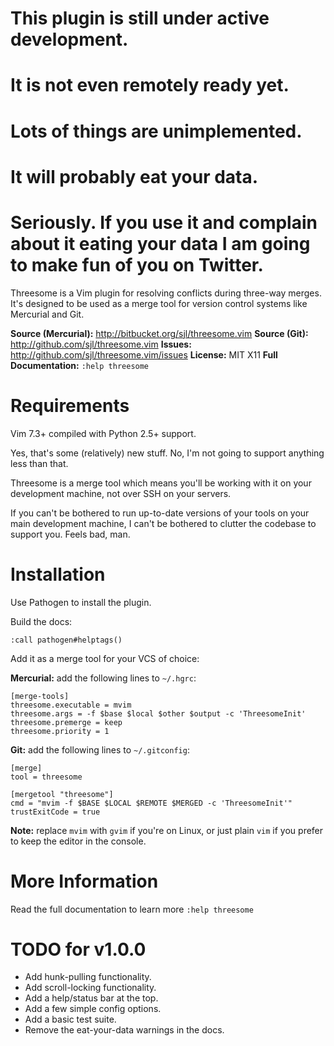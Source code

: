This plugin is still under active development.
==============================================

It is not even remotely ready yet.
==================================

Lots of things are unimplemented.
=================================

It will probably eat your data.
===============================

Seriously. If you use it and complain about it eating your data I am going to make fun of you on Twitter.
=========================================================================================================

Threesome is a Vim plugin for resolving conflicts during three-way merges.
It's designed to be used as a merge tool for version control systems like
Mercurial and Git.

**Source (Mercurial):** <http://bitbucket.org/sjl/threesome.vim>
**Source (Git):** <http://github.com/sjl/threesome.vim>
**Issues:** <http://github.com/sjl/threesome.vim/issues>
**License:** MIT X11
**Full Documentation:** `:help threesome`

Requirements
============

Vim 7.3+ compiled with Python 2.5+ support.

Yes, that's some (relatively) new stuff.  No, I'm not going to support anything less
than that.

Threesome is a merge tool which means you'll be working with it on your development
machine, not over SSH on your servers.

If you can't be bothered to run up-to-date versions of your tools on your main
development machine, I can't be bothered to clutter the codebase to support you.
Feels bad, man.

Installation
============

Use Pathogen to install the plugin.

Build the docs:

    :call pathogen#helptags()
    
Add it as a merge tool for your VCS of choice:

**Mercurial:** add the following lines to `~/.hgrc`:

    [merge-tools]
    threesome.executable = mvim
    threesome.args = -f $base $local $other $output -c 'ThreesomeInit'
    threesome.premerge = keep
    threesome.priority = 1

**Git:** add the following lines to `~/.gitconfig`:

    [merge]
    tool = threesome

    [mergetool "threesome"]
    cmd = "mvim -f $BASE $LOCAL $REMOTE $MERGED -c 'ThreesomeInit'"
    trustExitCode = true

**Note:** replace `mvim` with `gvim` if you're on Linux, or just plain `vim` if you
prefer to keep the editor in the console.

More Information
================

Read the full documentation to learn more `:help threesome`

TODO for v1.0.0
===============

* Add hunk-pulling functionality.
* Add scroll-locking functionality.
* Add a help/status bar at the top.
* Add a few simple config options.
* Add a basic test suite.
* Remove the eat-your-data warnings in the docs.
